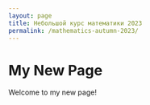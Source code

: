 ```yaml
---
layout: page
title: Небольшой курс математики 2023
permalink: /mathematics-autumn-2023/
---
```


# My New Page

Welcome to my new page!


